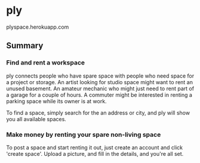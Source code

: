 # ply
plyspace.herokuapp.com

## Summary
### Find and rent a workspace
ply connects people who have spare space with people who need space for a project or storage. An artist looking for studio space might want to rent an unused basement. An amateur mechanic who might just need to rent part of a garage for a couple of hours. A commuter might be interested in renting a parking space while its owner is at work. 

To find a space, simply search for the an address or city, and ply will show you all available spaces. 

### Make money by renting your spare non-living space
To post a space and start renting it out, just create an account and click 'create space'. Upload a picture, and fill in the details, and you're all set.




